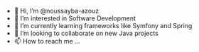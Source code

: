 - 👋 Hi, I’m @noussayba-azouz
- 👀 I’m interested in Software Development
- 🌱 I’m currently learning frameworks like Symfony and Spring
- 💞️ I’m looking to collaborate on new Java projects
- 📫 How to reach me ...

<!---
noussayba-azouz/noussayba-azouz is a ✨ special ✨ repository because its `README.md` (this file) appears on your GitHub profile.
You can click the Preview link to take a look at your changes.
--->
